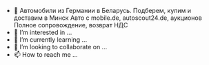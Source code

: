 - 👋 Автомобили из Германии в Беларусь. Подберем, купим и доставим в Минск
Авто с mobile.de, autoscout24.de, аукционов
Полное сопровождение, возврат НДС
- 👀 I’m interested in ...
- 🌱 I’m currently learning ...
- 💞️ I’m looking to collaborate on ...
- 📫 How to reach me ...

<!---
Autobroker/Autobroker is a ✨ special ✨ repository because its `README.md` (this file) appears on your GitHub profile.
You can click the Preview link to take a look at your changes.
--->
